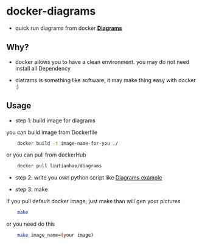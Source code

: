 # docker-diagrams

- quick run diagrams from docker [**Diagrams**](https://github.com/mingrammer/diagrams)


## Why? 

* docker allows you to have a clean environment. you may do not need install all Dependency

* diatrams is something like software, it may make thing easy with docker :)



## Usage

- step 1: build image for diagrams

you can build image from Dockerfile
```bash
    docker build -t image-name-for-you ./
```
or you can pull from dockerHub
```bash
    docker pull liutianhao/diagrams
```

- step 2: write you own python script like [Diagrams example](https://diagrams.mingrammer.com/docs/getting-started/examples)


- step 3: make

if you pull default docker image, just make than will gen your pictures
```bash
    make
```

or you need do this

```bash
    make image_name=(your image)
```
